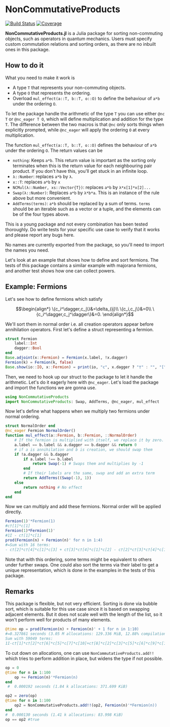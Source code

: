 # NonCommutativeProducts

<!--  [![Stable](https://img.shields.io/badge/docs-stable-blue.svg)](https://cvsvensson.github.io/NonCommutativeProducts.jl/stable/)
[![Dev](https://img.shields.io/badge/docs-dev-blue.svg)](https://cvsvensson.github.io/NonCommutativeProducts.jl/dev/) -->
[![Build Status](https://github.com/cvsvensson/NonCommutativeProducts.jl/actions/workflows/CI.yml/badge.svg?branch=main)](https://github.com/cvsvensson/NonCommutativeProducts.jl/actions/workflows/CI.yml?query=branch%3Amain)
[![Coverage](https://codecov.io/gh/cvsvensson/NonCommutativeProducts.jl/branch/main/graph/badge.svg)](https://codecov.io/gh/cvsvensson/NonCommutativeProducts.jl)

**NonCommutativeProducts.jl** is a Julia package for sorting non-commuting objects, such as operators in quantum mechanics. Users must specify custom commutation relations and sorting orders, as there are no inbuilt ones in this package. 

## How to do it
What you need to make it work is
* A type `T` that represents your non-commuting objects.
* A type `O` that represents the ordering.
* Overload `mul_effect(a::T, b::T, o::O)` to define the behaviour of `a*b` under the ordering `O`.

To let the package handle the arithmetic of the type `T` you can use either `@nc T` or `@nc_eager T O`, which will define multiplication and addition for the type `T`. The difference between the two macros is that `@nc` only sorts things when explicitly prompted, while `@nc_eager` will apply the ordering `O` at every multiplication.

The function `mul_effect(a::T, b::T, o::O)` defines the behaviour of `a*b` under the ordering `O`. The return values can be
* `nothing`: Keeps `a*b`. This return value is important as the sorting only terminates when this is the return value for each neighbouring pair product. If you don't have this, you'll get stuck in an infinite loop.
* `λ::Number`: replaces `a*b` by `λ`.
* `x::T`: replaces `a*b` by `x`
* `NCMul(λ::Number, xs::Vector{T})`: replaces `a*b` by `λ*x[1]*x[2]...`
* `Swap(λ::Number)`: Replaces `a*b` by `λ*b*a`. This is an instance of the rule above but more convenient.
* `AddTerms(terms)`: `a*b` should be replaced by a sum of terms. `terms` should be an iterable such as a vector or a tuple, and the elements can be of the four types above.

This is a young package and not every combination has been tested thoroughly. Do write tests for your specific use case to verify that it works and please report any bugs here.

No names are currently exported from the package, so you'll need to import the names you need.

Let's look at an example that shows how to define and sort fermions. The tests of this package contains a similar example with majorana fermions, and another test shows how one can collect powers.

## Example: Fermions

Let's see how to define fermions which satisfy
```math
\begin{align*}
\{c_i^\dagger,c_j\}&=\delta_{ij}\\ 
\{c_i,c_j\}&=0\\ 
\{c_i^\dagger,c_j^\dagger\}&=0.
\end{align*}
```

We'll sort them in normal order i.e. all creation operators appear before annihilation operators. First let's define a struct representing a fermion.
```julia
struct Fermion
	label::Int
    dagger::Bool
end
Base.adjoint(x::Fermion) = Fermion(x.label, !x.dagger)
Fermion(k) = Fermion(k, false)
Base.show(io::IO, x::Fermion) = print(io, "c", x.dagger ? "†" : "", "[", x.label, "]")
```
Then, we need to hook up our struct to the package to let it handle the arithmetic. Let's do it eagerly here with `@nc_eager`. Let's load the package and import the functions we are gonna use.
```julia
using NonCommutativeProducts
import NonCommutativeProducts: Swap, AddTerms, @nc_eager, mul_effect
```
Now let's define what happens when we multiply two fermions under normal ordering.
```julia
struct NormalOrder end
@nc_eager Fermion NormalOrder()
function mul_effect(a::Fermion, b::Fermion, ::NormalOrder)
    # If the fermion is multiplied with itself, we replace it by zero. 
    a.label == b.label && a.dagger == b.dagger && return 0 
    # if a is annihilation and b is creation, we should swap them
    if !a.dagger && b.dagger 
        if a.label !== b.label 
            return Swap(-1) # Swaps them and multiplies by -1
        end
        # If their labels are the same, swap and add an extra term
        return AddTerms((Swap(-1), 1)) 
    else
        return nothing # No effect
    end
end
```
Now we can multiply and add these fermions. Normal order will be applied directly.
```julia
Fermion(1)'*Fermion(1)
#c†[1]*c[1]
Fermion(1)*Fermion(1)'
#1I - c†[1]*c[1]
prod(Fermion(n) + Fermion(n)' for n in 1:4)
#=Sum with 16 terms: 
- c†[2]*c†[4]*c[1]*c[3] + c†[3]*c†[4]*c[1]*c[2] - c†[2]*c†[3]*c†[4]*c[1] + ...=#
```
Note that with this ordering, some terms might be equivalent to others under further swaps. One could also sort the terms via their label to get a unique representation, which is done in the examples in the tests of this package. 

## Remarks

This package is flexible, but not very efficient. Sorting is done via bubble sort, which is suitable for this use case since it is based on swapping adjacent elements. But it does not scale well with the length of the list, so it won't perform well for products of many elements.

```julia
@time op = prod(Fermion(n) + Fermion(n)' + 1 for n in 1:10)
#=0.327861 seconds (3.05 M allocations: 129.336 MiB, 12.88% compilation time)
Sum with 59049 terms: 
1I-c†[1]*c†[2]*c†[6]*c[5]*c[7]*c[10]+c†[8]*c[2]*c[3]*c[5]*c[6]*c[9]*c[10]+c†[1]*c†[4]*c†[6]*c†[8]*c†[10]*c[2]*c[5]*c[9] + ...=#
```


To cut down on allocations, one can use `NonCommutativeProducts.add!!` which tries to perform addition in place, but widens the type if not possible.
```julia
op = 0
@time for n in 1:100
    op += Fermion(n)'*Fermion(n)
end
 #  0.000192 seconds (1.84 k allocations: 371.699 KiB)

op2 = zero(op)
@time for n in 1:100
    op2 = NonCommutativeProducts.add!!(op2, Fermion(n)'*Fermion(n))
end
#  0.000130 seconds (1.41 k allocations: 83.998 KiB)
op == op2 #true
```
